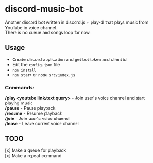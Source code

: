 # discord-music-bot
Another discord bot written in discord.js + play-dl that plays music from YouTube in voice channel.  
There is no queue and songs loop for now.

## Usage
*  Create discord application and get bot token and client id
*  Edit the `config.json` file
*  `npm install`
*  `npm start` or `node src/index.js`

### Commands:
**/play <youtube link/text query>** - Join user's voice channel and start playing music  
**/pause** - Pause playback  
**/resume** - Resume playback  
**/join** - Join user's voice channel  
**/leave** - Leave current voice channel

## TODO
[x] Make a queue for playback  
[x] Make a repeat command
